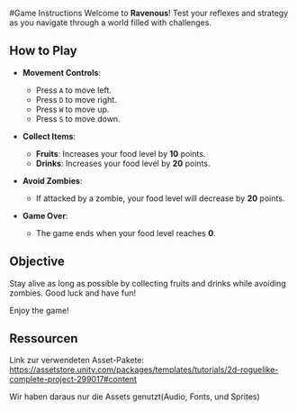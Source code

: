 #Game Instructions
Welcome to **Ravenous**! Test your reflexes and strategy as you navigate through a world filled with challenges.
  
  

## How to Play

- **Movement Controls**:
  - Press `A` to move left.
  - Press `D` to move right.
  - Press `W` to move up.
  - Press `S` to move down.
  
- **Collect Items**:
  - **Fruits**: Increases your food level by **10** points.
  - **Drinks**: Increases your food level by **20** points.
  

- **Avoid Zombies**:
  - If attacked by a zombie, your food level will decrease by **20** points.
  

- **Game Over**:
  - The game ends when your food level reaches **0**.

## Objective
  

Stay alive as long as possible by collecting fruits and drinks while avoiding zombies. Good luck and have fun!

Enjoy the game!
  
 
## Ressourcen
  
Link zur verwendeten Asset-Pakete: https://assetstore.unity.com/packages/templates/tutorials/2d-roguelike-complete-project-299017#content
  
Wir haben daraus nur die Assets genutzt(Audio, Fonts, und Sprites)
